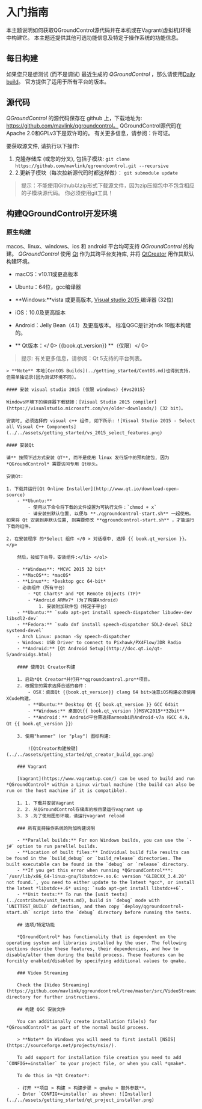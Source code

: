 # 入门指南

本主题说明如何获取QGroundControl源代码并在本机或在Vagrant(虚拟机)环境中构建它。 本主题还提供其他可选功能信息及特定于操作系统的功能信息。

## 每日构建

如果您只是想测试 (而不是调试) 最近生成的 *QGroundControl* ，那么请使用[Daily build](https://docs.qgroundcontrol.com/en/releases/daily_builds.html)。 官方提供了适用于所有平台的版本。

## 源代码 

*QGroundControl* 的源代码保存在 github 上，下载地址为: https://github.com/mavlink/qgroundcontrol。 QGroundControl源代码在Apache 2.0和GPLv3下是双许可的。 有关更多信息，请参阅：许可证。

要获取源文件, 请执行以下操作:

1. 克隆存储库 (或您的分叉), 包括子模块: ```git clone https://github.com/mavlink/qgroundcontrol.git --recursive```
2. 2.更新子模块（每次拉新源代码时都这样做）： ```git submodule update```

> 提示：不能使用Github以zip形式下载源文件，因为zip压缩包中不包含相应的子模块源代码。 你必须使用git工具！

## 构建QGroundControl开发环境

### 原生构建

macos、linux、windows、ios 和 android 平台均可支持 *QGroundControl* 的构建。 *QGroundControl* 使用 [Qt](http://www.qt.io) 作为其跨平台支持库, 并将 [QtCreator](http://doc.qt.io/qtcreator/index.html) 用作其默认构建环境。

- macOS：v10.11或更高版本
- Ubuntu：64位，gcc编译器
- **Windows:**vista 或更高版本, [Visual studio 2015 ](#vs2015)编译器 (32位)
- iOS：10.0及更高版本
- Android：Jelly Bean（4.1）及更高版本。 标准QGC是针对ndk 19版本构建的。
- ** Qt版本：</ 0> {{book.qt_version}} **（仅限）</ 0> <!-- NOTE {{ book.qt_version }} is set in the variables section of gitbook file https://github.com/mavlink/qgc-dev-guide/blob/master/book.json --></li> </ul> 
    
    > 提示: 有关更多信息，请参阅：Qt 5支持的平台列表。
    
    

<span></span>

    
    > **Note** 本地[CentOS Builds](../getting_started/CentOS.md)也得到支持，但需单独记录(因为测试环境不同)。
    
    #### 安装 visual studio 2015 (仅限 windows) {#vs2015}
    
    Windows环境下的编译器下载链接：[Visual Studio 2015 compiler](https://visualstudio.microsoft.com/vs/older-downloads/) (32 bit)。
    
    安装时, 必须选择的 visual c++ 组件, 如下所示: ![Visual Studio 2015 - Select all Visual C++ Components](../../assets/getting_started/vs_2015_select_features.png)
    
    #### 安装Qt
    
    请** 按照下述方式安装 QT**, 而不是使用 linux 发行版中的预构建包, 因为 *QGroundControl* 需要访问专用 Qt标头。
    
    安装Qt:
    
    1. 下载并运行[Qt Online Installer](http://www.qt.io/download-open-source) 
        - **Ubuntu:** 
            - 使用以下命令将下载的文件设置为可执行文件：`chmod + x` 
            - 请安装到默认位置, 以便与 **./qgroundcontrol-start.sh** 一起使用。如果将 Qt 安装到非默认位置, 则需要修改 **qgroundcontrol-start.sh** ，才能运行下载的组件。
    
    2. 在安装程序 的*Select 组件 </0 > 对话框中, 选择 {{ book.qt_version }}。</p> 
        
        然后，按如下向导，安装组件:</li> </ol> 
        
        - **Windows**: *MCVC 2015 32 bit*
        - **MacOS**: *macOS*
        - **Linux**: *Desktop gcc 64-bit*
        - 必装组件（所有平台） 
            - *Qt Charts* and *Qt Remote Objects (TP)*
            - *Android ARMv7* (为了构建Android) 
                1. 安装附加软件包（特定于平台）
        - **Ubuntu:** `sudo apt-get install speech-dispatcher libudev-dev libsdl2-dev`
        - **Fedora:** `sudo dnf install speech-dispatcher SDL2-devel SDL2 systemd-devel`
        - Arch Linux: pacman -Sy speech-dispatcher
        - Windows: USB Driver to connect to Pixhawk/PX4Flow/3DR Radio
        - **Android:** [Qt Android Setup](http://doc.qt.io/qt-5/androidgs.html)
        
        #### 使用Qt Creator构建
        
        1. 启动*Qt Creator*并打开**qgroundcontrol.pro**项目。
        2. 根据您的需求选择合适的套件： 
            - OSX：桌面Qt {{book.qt_version}} clang 64 bit>注意iOS构建必须使用XCode构建。
            - **Ubuntu:** Desktop Qt {{ book.qt_version }} GCC 64bit
            - **Windows:** 桌面Qt{{ book.qt_version }}MSVC2015**32bit**
            - **Android：** Android平台需选择armeabi的Android-v7a（GCC 4.9，Qt {{ book.qt_version }}）
        
        3. 使用"hammer" (or "play") 图标构建:
            
            ![QtCreator构建按键](../../assets/getting_started/qt_creator_build_qgc.png)
        
        ### Vagrant
        
        [Vagrant](https://www.vagrantup.com/) can be used to build and run *QGroundControl* within a Linux virtual machine (the build can also be run on the host machine if it is compatible).
        
        1. 1. 下载并安装Vagrant
        2. 2. 从QGroundControl存储库的根目录运行vagrant up
        3. 3 .为了使用图形环境，请运行vagrant reload
        
        ### 所有支持操作系统的附加构建说明
        
        - **Parallel builds:** For non Windows builds, you can use the `-j#` option to run parellel builds.
        - **Location of built files:** Individual build file results can be found in the `build_debug` or `build_release` directories. The built executable can be found in the `debug` or `release` directory.
        - **If you get this error when running *QGroundControl***: `/usr/lib/x86_64-linux-gnu/libstdc++.so.6: version 'GLIBCXX_3.4.20' not found.`, you need to either update to the latest *gcc*, or install the latest *libstdc++.6* using: `sudo apt-get install libstdc++6`.
        - **Unit tests:** To run the [unit tests](../contribute/unit_tests.md), build in `debug` mode with `UNITTEST_BUILD` definition, and then copy `deploy/qgroundcontrol-start.sh` script into the `debug` directory before running the tests.
        
        ## 选项/特定功能
        
        *QGroundControl* has functionality that is dependent on the operating system and libraries installed by the user. The following sections describe these features, their dependencies, and how to disable/alter them during the build process. These features can be forcibly enabled/disabled by specifying additional values to qmake.
        
        ### Video Streaming
        
        Check the [Video Streaming](https://github.com/mavlink/qgroundcontrol/tree/master/src/VideoStreaming) directory for further instructions.
        
        ## 构建 QGC 安装文件
        
        You can additionally create installation file(s) for *QGroundControl* as part of the normal build process.
        
        > **Note** On Windows you will need to first install [NSIS](https://sourceforge.net/projects/nsis/).
        
        To add support for installation file creation you need to add `CONFIG+=installer` to your project file, or when you call *qmake*.
        
        To do this in *Qt Creator*:
        
        - 打开 **项目 > 构建 > 构建步骤 > qmake > 额外参数**。
        - Enter `CONFIG+=installer` as shown: ![Installer](../../assets/getting_started/qt_project_installer.png)